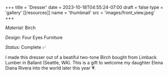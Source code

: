 +++
title = 'Dresser'
date = 2023-10-18T04:55:24-07:00
draft = false
type = 'gallery'
[[resources]]
  name = 'thumbnail'
  src = 'images/front_view.jpeg'
+++

_Material:_ Birch

_Design:_ Four Eyes Furniture

_Status:_ Complete ✅

<!--more-->

I made this dresser out of a beatiful two-tone Birch bought from Limback Lumber in Ballard (Seattle, WA).
This is a gift to welcome my daughter Elena Diana Rivera into the world later this year 💗.
